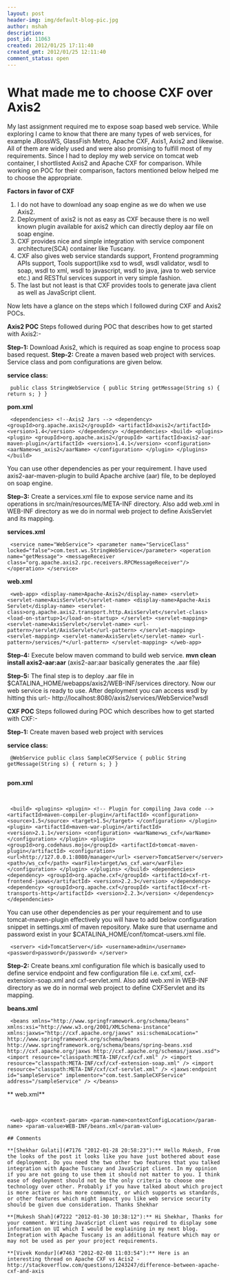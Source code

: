 ```yaml
---
layout: post
header-img: img/default-blog-pic.jpg
author: mshah
description: 
post_id: 11063
created: 2012/01/25 17:11:40
created_gmt: 2012/01/25 12:11:40
comment_status: open
---
```


# What made me to choose CXF over Axis2

My last assignment required me to expose soap based web service. While exploring I came to know that there are many types of web services, for example JBossWS, GlassFish Metro, Apache CXF, Axis1, Axis2 and likewise. All of them are widely used and were also promising to fulfill most of my requirements. Since I had to deploy my web service on tomcat web container, I shortlisted Axis2 and Apache CXF for comparison. While working on POC for their comparison, factors mentioned below helped me to choose the appropriate.

**Factors in favor of CXF**

  1. I do not have to download any soap engine as we do when we use Axis2.
  2. Deployment of axis2 is not as easy as CXF because there is no well known plugin available for axis2 which can directly deploy aar file on soap engine.
  3. CXF provides nice and simple integration with service component architecture(SCA) container like Tuscany.
  4. CXF also gives web service standards support, Frontend programming APIs support, Tools support(like xsd to wsdl, wsdl validator, wsdl to soap, wsdl to xml, wsdl to javascript, wsdl to java, java to web service etc.) and RESTful services support in very simple fashion.
  5. The last but not least is that CXF provides tools to generate java client as well as JavaScript client.

Now lets have a glance on the steps which I followed during CXF and Axis2 POCs.

**Axis2 POC** Steps followed during POC that describes how to get started with Axis2:-

**Step-1:** Download Axis2, which is required as soap engine to process soap based request. **Step-2:** Create a maven based web project with services. Service class and pom configurations are given below.

**service class:**

``` 
 public class StringWebService { public String getMessage(String s) { return s; } } 
 ```

**pom.xml**

``` 
 <dependencies> <!--Axis2 Jars --> <dependency> <groupId>org.apache.axis2</groupId> <artifactId>axis2</artifactId> <version>1.4</version> </dependency> </dependencies> <build> <plugins> <plugin> <groupId>org.apache.axis2</groupId> <artifactId>axis2-aar-maven-plugin</artifactId> <version>1.4.1</version> <configuration> <aarName>ws_axis2</aarName> </configuration> </plugin> </plugins> </build> 
 ```

You can use other dependencies as per your requirement. I have used axis2-aar-maven-plugin to build Apache archive (aar) file, to be deployed on soap engine.

**Step-3:** Create a services.xml file to expose service name and its operations in src/main/resources/META-INF directory. Also add web.xml in WEB-INF directory as we do in normal web project to define AxisServlet and its mapping.

**services.xml**

``` 
 <service name="WebService"> <parameter name="ServiceClass" locked="false">com.test.ws.StringWebService</parameter> <operation name="getMessage"> <messageReceiver class="org.apache.axis2.rpc.receivers.RPCMessageReceiver"/> </operation> </service> 
 ```

**web.xml**

``` 
 <web-app> <display-name>Apache-Axis2</display-name> <servlet> <servlet-name>AxisServlet</servlet-name> <display-name>Apache-Axis Servlet</display-name> <servlet-class>org.apache.axis2.transport.http.AxisServlet</servlet-class> <load-on-startup>1</load-on-startup> </servlet> <servlet-mapping> <servlet-name>AxisServlet</servlet-name> <url-pattern>/servlet/AxisServlet</url-pattern> </servlet-mapping> <servlet-mapping> <servlet-name>AxisServlet</servlet-name> <url-pattern>/services/*</url-pattern> </servlet-mapping> </web-app> 
 ```

**Step-4:** Execute below maven command to build web service. **mvn clean install axis2-aar:aar** (axis2-aar:aar basically generates the .aar file)

**Step-5:** The final step is to deploy .aar file in $CATALINA_HOME/webapps/axis2/WEB-INF/services directory. Now our web service is ready to use. After deployment you can access wsdl by hitting this url:- http://localhost:8080/axis2/services/WebService?wsdl

**CXF POC** Steps followed during POC which describes how to get started with CXF:-

**Step-1:** Create maven based web project with services

**service class:**

``` 
 @WebService public class SampleCXFService { public String getMessage(String s) { return s; } }


 ```

**pom.xml**

 

``` 
 <build> <plugins> <plugin> <!-- Plugin for compiling Java code --> <artifactId>maven-compiler-plugin</artifactId> <configuration> <source>1.5</source> <target>1.5</target> </configuration> </plugin> <plugin> <artifactId>maven-war-plugin</artifactId> <version>2.1.1</version> <configuration> <warName>ws_cxf</warName> </configuration> </plugin> <plugin> <groupId>org.codehaus.mojo</groupId> <artifactId>tomcat-maven-plugin</artifactId> <configuration> <url>http://127.0.0.1:8080/manager</url> <server>TomcatServer</server> <path>/ws_cxf</path> <warFile>target/ws_cxf.war</warFile> </configuration> </plugin> </plugins> </build> <dependencies> <dependency> <groupId>org.apache.cxf</groupId> <artifactId>cxf-rt-frontend-jaxws</artifactId> <version>2.2.3</version> </dependency> <dependency> <groupId>org.apache.cxf</groupId> <artifactId>cxf-rt-transports-http</artifactId> <version>2.2.3</version> </dependency> </dependencies> 
 ```

You can use other dependencies as per your requirement and to use tomcat-maven-plugin effectively you will have to add below configuration snippet in settings.xml of maven repository. Make sure that username and password exist in your $CATALINA_HOME/conf/tomcat-users.xml file.

``` 
 <server> <id>TomcatServer</id> <username>admin</username> <password>password</password> </server> 
 ```

**Step-2:** Create beans.xml configuration file which is basically used to define service endpoint and few configuration file i.e. cxf.xml, cxf-extension-soap.xml and cxf-servlet.xml. Also add web.xml in WEB-INF directory as we do in normal web project to define CXFServlet and its mapping.

**beans.xml**

``` 
 <beans xmlns="http://www.springframework.org/schema/beans" xmlns:xsi="http://www.w3.org/2001/XMLSchema-instance" xmlns:jaxws="http://cxf.apache.org/jaxws" xsi:schemaLocation=" http://www.springframework.org/schema/beans http://www.springframework.org/schema/beans/spring-beans.xsd http://cxf.apache.org/jaxws http://cxf.apache.org/schemas/jaxws.xsd"> <import resource="classpath:META-INF/cxf/cxf.xml" /> <import resource="classpath:META-INF/cxf/cxf-extension-soap.xml" /> <import resource="classpath:META-INF/cxf/cxf-servlet.xml" /> <jaxws:endpoint id="sampleService" implementor="com.test.SampleCXFService" address="/sampleService" /> </beans> 
 ```

** web.xml**

 

``` 
 <web-app> <context-param> <param-name>contextConfigLocation</param-name> <param-value>WEB-INF/beans.xml</param-value>

## Comments

**[Shekhar Gulati](#7176 "2012-01-28 20:58:23"):** Hello Mukesh, From the looks of the post it looks like you have just bothered about ease of deployment. Do you need the two other two features that you talked integration with Apache Tuscany and JavaScript client. In my opinion if you are not going to use them it should not matter to you. I think ease of deployment should not be the only criteria to choose one technology over other. Probably if you have talked about which project is more active or has more community, or which supports ws standards, or other features which might impact you like web service security should be given due consideration. Thanks Shekhar

**[Mukesh Shah](#7222 "2012-01-30 10:38:12"):** Hi Shekhar, Thanks for your comment. Writing JavaScript client was required to display some information on UI which I would be explaining in my next blog. Integration with Apache Tuscany is an additional feature which may or may not be used as per your project requirements.

**[Vivek Kondur](#7463 "2012-02-08 11:03:54"):** Here is an interesting thread on Apache CXF vs Acis2 - http://stackoverflow.com/questions/1243247/difference-between-apache-cxf-and-axis

